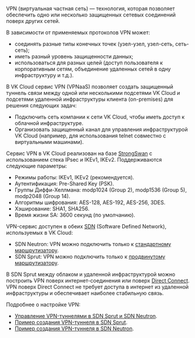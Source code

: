VPN (виртуальная частная сеть) — технология, которая позволяет обеспечить одно или несколько защищенных сетевых соединений поверх других сетей.

В зависимости от применяемых протоколов VPN может:

- соединять разные типы конечных точек (узел-узел, узел-сеть, сеть-сеть);
- иметь разный уровень защищенности данных;
- использоваться для разных целей (доступ пользователя к корпоративным сетям, объединение удаленных сетей в одну инфраструктуру и т.д.).

В VK Cloud сервис VPN (VPNaaS) позволяет создать защищенный туннель связи между одной или несколькими подсетями VK Cloud и подсетями удаленной инфраструктуры клиента (on-premises) для решения следующих задач:

- Подключить сеть компании к сети VK Cloud, чтобы иметь доступ к облачной инфраструктуре.
- Организовать защищенный канал для управления инфраструктурой VK Cloud (например, для использования telnet совместно с виртуальными машинами).

Сервис VPN в VK Cloud реализован на базе [StrongSwan](https://www.strongswan.org) с использованием стека IPsec и IKEv1, IKEv2. Поддерживаются следующие параметры:

- Режимы работы: IKEv1, IKEv2 (рекомендуется).
- Аутентификация: Pre-Shared Key (PSK).
- Группы Диффи-Хеллмана: modp1024 (Group 2), modp1536 (Group 5), modp2048 (Group 14).
- Алгоритмы шифрования: AES-128, AES-192, AES-256, 3DES.
- Хэширование: SHA1, SHA256.
- Время жизни SA: 3600 секунд (по умолчанию).

VPN-сервис доступен в обеих [SDN](../sdn) (Software Defined Network), используемых в VK Cloud:

- SDN Neutron: VPN можно подключить только к [стандартному маршрутизатору](../router#standard).
- SDN Sprut: VPN можно подключить только к [продвинутому маршрутизатору](../router#advanced).

В SDN Sprut между облаком и удаленной инфраструктурой можно построить VPN поверх интернет-соединения или поверх [Direct Connect](/ru/networks/directconnect). VPN поверх Direct Connect не требует доступа в интернет из удаленной инфраструктуры и обеспечивает наиболее стабильную связь.

Подробнее о настройке VPN:

- [Управление VPN-туннелями в SDN Sprut и SDN Neutron](../../instructions/vpn).
- [Пример создания VPN-туннеля в SDN Sprut](../../how-to-guides/onpremise-connect/dc-advanced-router).
- [Пример создания VPN-туннеля в SDN Neutron](../../how-to-guides/onpremise-connect/vpn-tunnel).
